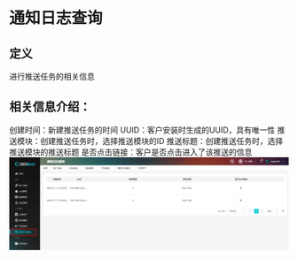 # 通知日志查询

## 定义
进行推送任务的相关信息

## 相关信息介绍：
创建时间：新建推送任务的时间
UUID：客户安装时生成的UUID，具有唯一性
推送模块：创建推送任务时，选择推送模块的ID
推送标题：创建推送任务时，选择推送模块的推送标题
是否点击链接：客户是否点击进入了该推送的信息
![image-20240711204331766](tongzhirizhichaxun.assets/image-20240711204331766.png)